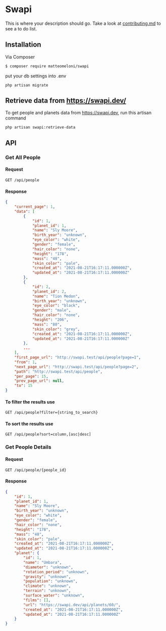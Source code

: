 # Swapi

This is where your description should go. Take a look at [contributing.md](contributing.md) to see a to do list.

## Installation

Via Composer

``` bash
$ composer require matteomeloni/swapi
```

put your db settings into .env

`php artisan migrate`


## Retrieve data from https://swapi.dev/

To get people and planets data from https://swapi.dev, run this artisan command

`php artisan swapi:retrieve-data`



## API

### Get All People


#### Request

`GET /api/people`

#### Response

```json
{
    "current_page": 1,
    "data": [
        {
            "id": 1,
            "planet_id": 1,
            "name": "Sly Moore",
            "birth_year": "unknown",
            "eye_color": "white",
            "gender": "female",
            "hair_color": "none",
            "height": "178",
            "mass": "48",
            "skin_color": "pale",
            "created_at": "2021-08-21T16:17:11.000000Z",
            "updated_at": "2021-08-21T16:17:11.000000Z"
        },
        {
            "id": 2,
            "planet_id": 2,
            "name": "Tion Medon",
            "birth_year": "unknown",
            "eye_color": "black",
            "gender": "male",
            "hair_color": "none",
            "height": "206",
            "mass": "80",
            "skin_color": "grey",
            "created_at": "2021-08-21T16:17:11.000000Z",
            "updated_at": "2021-08-21T16:17:11.000000Z"
        },
        ...
    ],
    "first_page_url": "http://swapi.test/api/people?page=1",
    "from": 1,
    "next_page_url": "http://swapi.test/api/people?page=2",
    "path": "http://swapi.test/api/people",
    "per_page": 15,
    "prev_page_url": null,
    "to": 15
}
````


#### To filter the results use

`GET /api/people?filter={string_to_search}`


#### To sort the results use

`GET /api/people?sort=column,[asc|desc]`


### Get People Details


#### Request

`GET /api/people/{people_id}`

#### Response

```json
{
    "id": 1,
    "planet_id": 1,
    "name": "Sly Moore",
    "birth_year": "unknown",
    "eye_color": "white",
    "gender": "female",
    "hair_color": "none",
    "height": "178",
    "mass": "48",
    "skin_color": "pale",
    "created_at": "2021-08-21T16:17:11.000000Z",
    "updated_at": "2021-08-21T16:17:11.000000Z",
    "planet": {
        "id": 1,
        "name": "Umbara",
        "diameter": "unknown",
        "rotation_period": "unknown",
        "gravity": "unknown",
        "population": "unknown",
        "climate": "unknown",
        "terrain": "unknown",
        "surface_water": "unknown",
        "films": [],
        "url": "https://swapi.dev/api/planets/60/",
        "created_at": "2021-08-21T16:17:11.000000Z",
        "updated_at": "2021-08-21T16:17:11.000000Z"
    }
}
````
